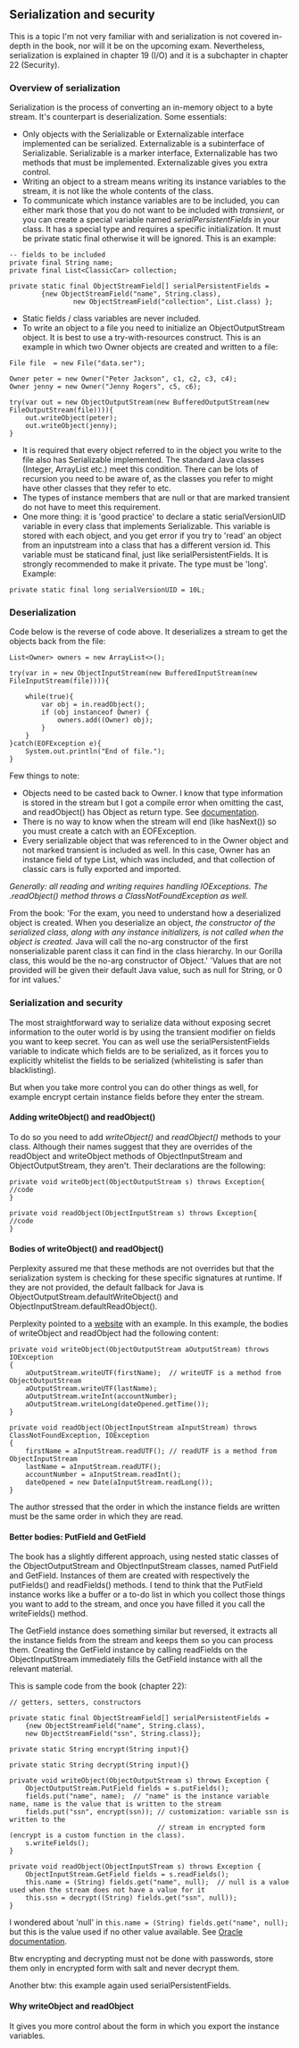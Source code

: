 ## Serialization and security

This is a topic I'm not very familiar with and serialization is not covered in-depth in the book, nor will it be on the upcoming exam. Nevertheless, serialization is explained in chapter 19 (I/O) and it is a subchapter in chapter 22 (Security). 

### Overview of serialization

Serialization is the process of converting an in-memory object to a byte stream. It's counterpart is deserialization. Some essentials:

- Only objects with the Serializable or Externalizable interface implemented can be serialized. Externalizable is a subinterface of Serializable. Serializable is a marker interface, Externalizable has two methods that must be implemented. Externalizable gives you extra control.
- Writing an object to a stream means writing its instance variables to the stream, it is not like the whole contents of the class.
- To communicate which instance variables are to be included, you can either mark those that you do not want to be included with _transient_, or you can create a special variable named _serialPersistentFields_ in your class. It has a special type and requires a specific initialization. It must be private static final otherwise it will be ignored. This is an example:

```
-- fields to be included
private final String name;
private final List<ClassicCar> collection;

private static final ObjectStreamField[] serialPersistentFields =
        {new ObjectStreamField("name", String.class),
                new ObjectStreamField("collection", List.class) };
```

- Static fields / class variables are never included.
- To write an object to a file you need to initialize an ObjectOutputStream object. It is best to use a try-with-resources construct. This is an example in which two Owner objects are created and written to a file:

```
File file  = new File("data.ser");

Owner peter = new Owner("Peter Jackson", c1, c2, c3, c4);
Owner jenny = new Owner("Jenny Rogers", c5, c6);

try(var out = new ObjectOutputStream(new BufferedOutputStream(new FileOutputStream(file)))){
    out.writeObject(peter);
    out.writeObject(jenny);
}
```

- It is required that every object referred to in the object you write to the file also has Serializable implemented. The standard Java classes (Integer, ArrayList etc.) meet this condition. There can be lots of recursion you need to be aware of, as the classes you refer to might have other classes that they refer to etc.
- The types of instance members that are null or that are marked transient do not have to meet this requirement. 
- One more thing: it is 'good practice' to declare a static serialVersionUID variable in every class that implements Serializable. This variable is stored with each object, and you get error if you try to 'read' an object from an inputstream into a class that has a different version id. This variable must be staticand final, just like serialPersistentFields. It is strongly recommended to make it private. The type must be 'long'. Example:

```
private static final long serialVersionUID = 10L;
```

### Deserialization

Code below is the reverse of code above. It deserializes a stream to get the objects back from the file:

```
List<Owner> owners = new ArrayList<>();

try(var in = new ObjectInputStream(new BufferedInputStream(new FileInputStream(file)))){

    while(true){
        var obj = in.readObject();
        if (obj instanceof Owner) {
            owners.add((Owner) obj);
        }
    }
}catch(EOFException e){
    System.out.println("End of file.");
}
```

Few things to note:
- Objects need to be casted back to Owner. I know that type information is stored in the stream but I got a compile error when omitting the cast, and readObject() has Object as return type. See [documentation](https://docs.oracle.com/en/java/javase/11/docs/api/java.base/java/io/ObjectInputStream.html#readObject()).
- There is no way to know when the stream will end (like hasNext()) so you must create a catch with an EOFException.
- Every serializable object that was referenced to in the Owner object and not marked transient is included as well. In this case, Owner has an instance field of type List<ClassicCar>, which was included, and that collection of classic cars is fully exported and imported.

_Generally: all reading and writing requires handling IOExceptions. The .readObject() method throws a ClassNotFoundException as well._

From the book: 'For the exam, you need to understand how a deserialized object is created. When you deserialize an object, _the constructor of the serialized class, along with any instance initializers, is not called when the object is created._ Java will call the no-arg constructor of the first nonserializable parent class it can find in the class hierarchy. In our Gorilla class, this would be the no-arg constructor of Object.' 'Values that are not provided will be given their default Java value, such as null for String, or 0 for int values.'


### Serialization and security

The most straightforward way to serialize data without exposing secret information to the outer world is by using the transient modifier on fields you want to keep secret. You can as well use the serialPersistentFields variable to indicate which fields are to be serialized, as it forces you to explicitly whitelist the fields to be serialized (whitelisting is safer than blacklisting).

But when you take more control you can do other things as well, for example encrypt certain instance fields before they enter the stream.

#### Adding writeObject() and readObject()

To do so you need to add _writeObject()_ and _readObject()_ methods to your class. Although their names suggest that they are overrides of the readObject and writeObject methods of ObjectInputStream and ObjectOutputStream, they aren't. Their declarations are the following:

```
private void writeObject(ObjectOutputStream s) throws Exception{
//code
}

private void readObject(ObjectInputStream s) throws Exception{
//code
}
```

#### Bodies of writeObject() and readObject()

Perplexity assured me that these methods are not overrides but that the serialization system is checking for these specific signatures at runtime. If they are not provided, the default fallback for Java is ObjectOutputStream.defaultWriteObject() and ObjectInputStream.defaultReadObject(). 

Perplexity pointed to a [website](https://howtodoinjava.com/java/serialization/custom-serialization-readobject-writeobject/) with an example. In this example, the bodies of writeObject and readObject had the following content:

```
private void writeObject(ObjectOutputStream aOutputStream) throws IOException
{
    aOutputStream.writeUTF(firstName);  // writeUTF is a method from ObjectOutputStream
    aOutputStream.writeUTF(lastName);
    aOutputStream.writeInt(accountNumber);
    aOutputStream.writeLong(dateOpened.getTime());
}

private void readObject(ObjectInputStream aInputStream) throws ClassNotFoundException, IOException
{
    firstName = aInputStream.readUTF(); // readUTF is a method from ObjectInputStream
    lastName = aInputStream.readUTF();
    accountNumber = aInputStream.readInt();
    dateOpened = new Date(aInputStream.readLong());
}
```

The author stressed that the order in which the instance fields are written must be the same order in which they are read.

#### Better bodies: PutField and GetField

The book has a slightly different approach, using nested static classes of the ObjectOutputStream and ObjectInputStream classes, named PutField and GetField. Instances of them are created with respectively the putFields() and readFields() methods. I tend to think that the PutField instance works like a buffer or a to-do list in which you collect those things you want to add to the stream, and once you have filled it you call the writeFields() method. 

The GetField instance does something similar but reversed, it extracts all the instance fields from the stream and keeps them so you can process them. Creating the GetField instance by calling readFields on the ObjectInputStream immediately fills the GetField instance with all the relevant material. 

This is sample code from the book (chapter 22):

```
// getters, setters, constructors

private static final ObjectStreamField[] serialPersistentFields = 
    {new ObjectStreamField("name", String.class),
    new ObjectStreamField("ssn", String.class)};

private static String encrypt(String input){}

private static String decrypt(String input){}

private void writeObject(ObjectOutputStream s) throws Exception {
    ObjectOutputStream.PutField fields = s.putFields();
    fields.put("name", name);  // "name" is the instance variable name, name is the value that is written to the stream
    fields.put("ssn", encrypt(ssn)); // customization: variable ssn is written to the 
                                     // stream in encrypted form (encrypt is a custom function in the class).
    s.writeFields();
}

private void readObject(ObjectInputSTream s) throws Exception {
    ObjectInputStream.GetField fields = s.readFields();
    this.name = (String) fields.get("name", null);  // null is a value used when the stream does not have a value for it
    this.ssn = decrypt((String) fields.get("ssn", null));
}
```

I wondered about 'null' in ```this.name = (String) fields.get("name", null);``` but this is the value used if no other value available. See [Oracle documentation](https://docs.oracle.com/en/java/javase/11/docs/api/java.base/java/io/ObjectInputStream.GetField.html#get(java.lang.String,java.lang.Object)).

Btw encrypting and decrypting must not be done with passwords, store them only in encrypted form with salt and never decrypt them. 

Another btw: this example again used serialPersistentFields.

#### Why writeObject and readObject

It gives you more control about the form in which you export the instance variables. 









